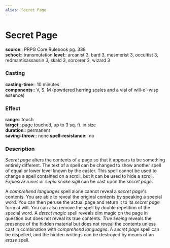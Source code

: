 ```yaml
---
alias: Secret Page
---
```


# Secret Page 

**source**:: PRPG Core Rulebook pg. 338  
**school**:: transmutation
**level**:: arcanist 3, bard 3, mesmerist 3, occultist 3, redmantisassassin 3, skald 3, sorcerer 3, wizard 3

### Casting 

**casting-time**:: 10 minutes  
**components**:: V, S, M (powdered herring scales and a vial of will-o'-wisp essence)

### Effect 

**range**:: touch  
**target**:: page touched, up to 3 sq. ft. in size  
**duration**:: permanent  
**saving-throw**:: none
**spell-resistance**:: no

### Description 

*Secret page* alters the contents of a page so that it appears to be something entirely different. The text of a spell can be changed to show another spell of equal or lower level known by the caster. This spell cannot be used to change a spell contained on a scroll, but it can be used to hide a scroll. *Explosive runes* or *sepia snake sigil* can be cast upon the *secret page*.  
  
A *comprehend languages* spell alone cannot reveal a *secret page*'s contents. You are able to reveal the original contents by speaking a special word. You can then peruse the actual page and return it to its *secret page* form at will. You can also remove the spell by double repetition of the special word. A *detect magic* spell reveals dim magic on the page in question but does not reveal its true contents. *True seeing* reveals the presence of the hidden material but does not reveal the contents unless cast in combination with *comprehend languages*. A *secret page* spell can be dispelled, and the hidden writings can be destroyed by means of an *erase* spell.
